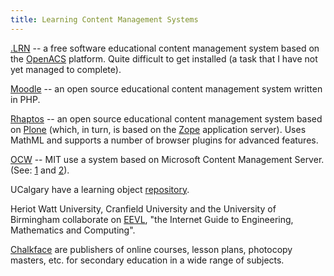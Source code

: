 ```yaml
---
title: Learning Content Management Systems
---
```

<a href="http://www.dotlrn.org/"><acronym>.LRN</acronym></a> -- a free software educational content management system based on the <a href="http://openacs.org/">OpenACS</a> platform. Quite difficult to get installed (a task that I have not yet managed to complete).

<a href="http://moodle.org/"><acronym>Moodle</acronym></a> -- an open source educational content management system written in PHP.

<a href="http://rhaptos.org/"><acronym>Rhaptos</acronym></a> -- an open source educational content management system based on <a href="http://www.plone.org/">Plone</a> (which, in turn, is based on the <a href="http://www.zope.org/">Zope</a> application server). Uses MathML and supports a number of browser plugins for advanced features.

<a href="http://ocw.mit.edu/"><acronym>OCW</acronym></a> -- MIT use a system based on Microsoft Content Management Server. (See: <a href="http://ocw.mit.edu/OcwWeb/Global/AboutOCW/technology.htm">1</a> and <a href="http://ocw.mit.edu/OcwWeb/HowTo/Technology.htm">2</a>).

UCalgary have a learning object <a href="http://careo.ucalgary.ca/cgi-bin/WebObjects/CAREO.woa">repository</a>.

Heriot Watt University, Cranfield University and the University of Birmingham collaborate on <a href="http://www.eevl.ac.uk/">EEVL</a>, "the Internet Guide to Engineering, Mathematics and Computing".

<a href="http://www.chalkface.com/">Chalkface</a> are publishers of online courses, lesson plans, photocopy masters, etc. for secondary education in a wide range of subjects.
